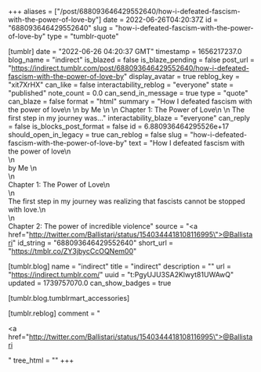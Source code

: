 +++
aliases = ["/post/688093646429552640/how-i-defeated-fascism-with-the-power-of-love-by"]
date = 2022-06-26T04:20:37Z
id = "688093646429552640"
slug = "how-i-defeated-fascism-with-the-power-of-love-by"
type = "tumblr-quote"

[tumblr]
date = "2022-06-26 04:20:37 GMT"
timestamp = 1656217237.0
blog_name = "indirect"
is_blazed = false
is_blaze_pending = false
post_url = "https://indirect.tumblr.com/post/688093646429552640/how-i-defeated-fascism-with-the-power-of-love-by"
display_avatar = true
reblog_key = "xit7XrHX"
can_like = false
interactability_reblog = "everyone"
state = "published"
note_count = 0.0
can_send_in_message = true
type = "quote"
can_blaze = false
format = "html"
summary = "How I defeated fascism with the power of love\n \n by Me \n \n Chapter 1: The Power of Love\n \n The first step in my journey was..."
interactability_blaze = "everyone"
can_reply = false
is_blocks_post_format = false
id = 6.880936464295526e+17
should_open_in_legacy = true
can_reblog = false
slug = "how-i-defeated-fascism-with-the-power-of-love-by"
text = "How I defeated fascism with the power of love\n<br/>\n<br/>by Me \n<br/>\n<br/>Chapter 1: The Power of Love\n<br/>\n<br/>The first step in my journey was realizing that fascists cannot be stopped with love.\n<br/>\n<br/>Chapter 2: The power of incredible violence"
source = "<a href=\"http://twitter.com/Ballistari/status/1540344418108116995\">@Ballistari</a>"
id_string = "688093646429552640"
short_url = "https://tmblr.co/ZY3jbycCcOQNem00"

[tumblr.blog]
name = "indirect"
title = "indirect"
description = ""
url = "https://indirect.tumblr.com/"
uuid = "t:PgyUJU3SA2Klwyt81UWAwQ"
updated = 1739757070.0
can_show_badges = true

[tumblr.blog.tumblrmart_accessories]

[tumblr.reblog]
comment = "<p><a href=\"http://twitter.com/Ballistari/status/1540344418108116995\">@Ballistari</a></p>"
tree_html = ""
+++
